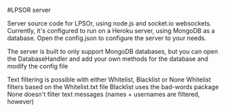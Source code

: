  #LPSOR server
 
Server source code for LPSOr, using node.js and socket.io websockets.
Currently, it's configured to run on a Heroku server, using MongoDB as a database. Open the config.json to configure the server to your needs.

The server is built to only support MongoDB databases, but you can open the DatabaseHandler and add your own methods for the database and modify the config file

Text filtering is possible with either Whitelist, Blacklist or None
Whitelist filters based on the Whitelist.txt file
Blacklist uses the bad-words package
None doesn't filter text messages (names + usernames are filtered, however)
